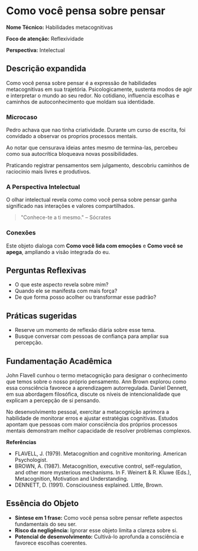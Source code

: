 # Como você pensa sobre pensar

**Nome Técnico:** Habilidades metacognitivas

**Foco de atenção:** Reflexividade

**Perspectiva:** Intelectual

## Descrição expandida
Como você pensa sobre pensar é a expressão de habilidades metacognitivas em sua trajetória.
Psicologicamente, sustenta modos de agir e interpretar o mundo ao seu redor.
No cotidiano, influencia escolhas e caminhos de autoconhecimento que moldam sua identidade.
### Microcaso
Pedro achava que nao tinha criatividade. Durante um curso de escrita, foi convidado a observar os proprios processos mentais.

Ao notar que censurava ideias antes mesmo de termina-las, percebeu como sua autocrítica bloqueava novas possibilidades.

Praticando registrar pensamentos sem julgamento, descobriu caminhos de raciocinio mais livres e produtivos.

### A Perspectiva Intelectual
O olhar intelectual revela como como você pensa sobre pensar ganha significado nas interações e valores compartilhados.
> "Conhece-te a ti mesmo." – Sócrates
### Conexões
Este objeto dialoga com **Como você lida com emoções** e **Como você se apega**, ampliando a visão integrada do eu.

## Perguntas Reflexivas
- O que este aspecto revela sobre mim?
- Quando ele se manifesta com mais força?
- De que forma posso acolher ou transformar esse padrão?

## Práticas sugeridas
- Reserve um momento de reflexão diária sobre esse tema.
- Busque conversar com pessoas de confiança para ampliar sua percepção.

## Fundamentação Acadêmica

John Flavell cunhou o termo metacognição para designar o conhecimento que temos sobre o nosso próprio pensamento. Ann Brown explorou como essa consciência favorece a aprendizagem autorregulada. Daniel Dennett, em sua abordagem filosófica, discute os níveis de intencionalidade que explicam a percepção de si pensando.

No desenvolvimento pessoal, exercitar a metacognição aprimora a habilidade de monitorar erros e ajustar estratégias cognitivas. Estudos apontam que pessoas com maior consciência dos próprios processos mentais demonstram melhor capacidade de resolver problemas complexos.

**Referências**
- FLAVELL, J. (1979). Metacognition and cognitive monitoring. American Psychologist.
- BROWN, A. (1987). Metacognition, executive control, self-regulation, and other more mysterious mechanisms. In F. Weinert & R. Kluwe (Eds.), Metacognition, Motivation and Understanding.
- DENNETT, D. (1991). Consciousness explained. Little, Brown.

## Essência do Objeto
- **Síntese em 1 frase:** Como você pensa sobre pensar reflete aspectos fundamentais do seu ser.
- **Risco da negligência:** Ignorar esse objeto limita a clareza sobre si.
- **Potencial de desenvolvimento:** Cultivá-lo aprofunda a consciência e favorece escolhas coerentes.
